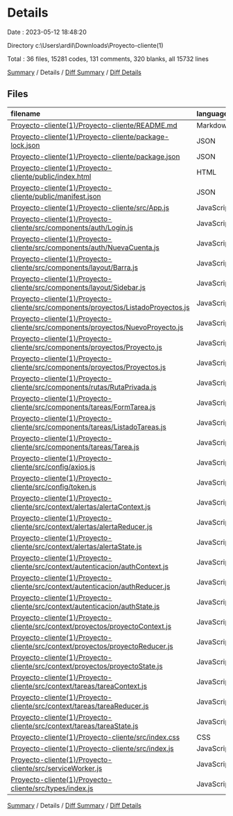# Details

Date : 2023-05-12 18:48:20

Directory c:\\Users\\ardil\\Downloads\\Proyecto-cliente(1)

Total : 36 files,  15281 codes, 131 comments, 320 blanks, all 15732 lines

[Summary](results.md) / Details / [Diff Summary](diff.md) / [Diff Details](diff-details.md)

## Files
| filename | language | code | comment | blank | total |
| :--- | :--- | ---: | ---: | ---: | ---: |
| [Proyecto-cliente(1)/Proyecto-cliente/README.md](/Proyecto-cliente(1)/Proyecto-cliente/README.md) | Markdown | 37 | 0 | 32 | 69 |
| [Proyecto-cliente(1)/Proyecto-cliente/package-lock.json](/Proyecto-cliente(1)/Proyecto-cliente/package-lock.json) | JSON | 13,547 | 0 | 1 | 13,548 |
| [Proyecto-cliente(1)/Proyecto-cliente/package.json](/Proyecto-cliente(1)/Proyecto-cliente/package.json) | JSON | 35 | 0 | 1 | 36 |
| [Proyecto-cliente(1)/Proyecto-cliente/public/index.html](/Proyecto-cliente(1)/Proyecto-cliente/public/index.html) | HTML | 22 | 0 | 1 | 23 |
| [Proyecto-cliente(1)/Proyecto-cliente/public/manifest.json](/Proyecto-cliente(1)/Proyecto-cliente/public/manifest.json) | JSON | 25 | 0 | 1 | 26 |
| [Proyecto-cliente(1)/Proyecto-cliente/src/App.js](/Proyecto-cliente(1)/Proyecto-cliente/src/App.js) | JavaScript | 35 | 1 | 5 | 41 |
| [Proyecto-cliente(1)/Proyecto-cliente/src/components/auth/Login.js](/Proyecto-cliente(1)/Proyecto-cliente/src/components/auth/Login.js) | JavaScript | 77 | 8 | 20 | 105 |
| [Proyecto-cliente(1)/Proyecto-cliente/src/components/auth/NuevaCuenta.js](/Proyecto-cliente(1)/Proyecto-cliente/src/components/auth/NuevaCuenta.js) | JavaScript | 117 | 10 | 23 | 150 |
| [Proyecto-cliente(1)/Proyecto-cliente/src/components/layout/Barra.js](/Proyecto-cliente(1)/Proyecto-cliente/src/components/layout/Barra.js) | JavaScript | 21 | 2 | 10 | 33 |
| [Proyecto-cliente(1)/Proyecto-cliente/src/components/layout/Sidebar.js](/Proyecto-cliente(1)/Proyecto-cliente/src/components/layout/Sidebar.js) | JavaScript | 16 | 0 | 4 | 20 |
| [Proyecto-cliente(1)/Proyecto-cliente/src/components/proyectos/ListadoProyectos.js](/Proyecto-cliente(1)/Proyecto-cliente/src/components/proyectos/ListadoProyectos.js) | JavaScript | 37 | 5 | 13 | 55 |
| [Proyecto-cliente(1)/Proyecto-cliente/src/components/proyectos/NuevoProyecto.js](/Proyecto-cliente(1)/Proyecto-cliente/src/components/proyectos/NuevoProyecto.js) | JavaScript | 62 | 9 | 17 | 88 |
| [Proyecto-cliente(1)/Proyecto-cliente/src/components/proyectos/Proyecto.js](/Proyecto-cliente(1)/Proyecto-cliente/src/components/proyectos/Proyecto.js) | JavaScript | 23 | 3 | 5 | 31 |
| [Proyecto-cliente(1)/Proyecto-cliente/src/components/proyectos/Proyectos.js](/Proyecto-cliente(1)/Proyecto-cliente/src/components/proyectos/Proyectos.js) | JavaScript | 28 | 2 | 8 | 38 |
| [Proyecto-cliente(1)/Proyecto-cliente/src/components/rutas/RutaPrivada.js](/Proyecto-cliente(1)/Proyecto-cliente/src/components/rutas/RutaPrivada.js) | JavaScript | 18 | 1 | 6 | 25 |
| [Proyecto-cliente(1)/Proyecto-cliente/src/components/tareas/FormTarea.js](/Proyecto-cliente(1)/Proyecto-cliente/src/components/tareas/FormTarea.js) | JavaScript | 75 | 15 | 18 | 108 |
| [Proyecto-cliente(1)/Proyecto-cliente/src/components/tareas/ListadoTareas.js](/Proyecto-cliente(1)/Proyecto-cliente/src/components/tareas/ListadoTareas.js) | JavaScript | 46 | 5 | 10 | 61 |
| [Proyecto-cliente(1)/Proyecto-cliente/src/components/tareas/Tarea.js](/Proyecto-cliente(1)/Proyecto-cliente/src/components/tareas/Tarea.js) | JavaScript | 63 | 6 | 13 | 82 |
| [Proyecto-cliente(1)/Proyecto-cliente/src/config/axios.js](/Proyecto-cliente(1)/Proyecto-cliente/src/config/axios.js) | JavaScript | 5 | 0 | 2 | 7 |
| [Proyecto-cliente(1)/Proyecto-cliente/src/config/token.js](/Proyecto-cliente(1)/Proyecto-cliente/src/config/token.js) | JavaScript | 9 | 0 | 2 | 11 |
| [Proyecto-cliente(1)/Proyecto-cliente/src/context/alertas/alertaContext.js](/Proyecto-cliente(1)/Proyecto-cliente/src/context/alertas/alertaContext.js) | JavaScript | 3 | 0 | 2 | 5 |
| [Proyecto-cliente(1)/Proyecto-cliente/src/context/alertas/alertaReducer.js](/Proyecto-cliente(1)/Proyecto-cliente/src/context/alertas/alertaReducer.js) | JavaScript | 15 | 0 | 1 | 16 |
| [Proyecto-cliente(1)/Proyecto-cliente/src/context/alertas/alertaState.js](/Proyecto-cliente(1)/Proyecto-cliente/src/context/alertas/alertaState.js) | JavaScript | 35 | 2 | 8 | 45 |
| [Proyecto-cliente(1)/Proyecto-cliente/src/context/autenticacion/authContext.js](/Proyecto-cliente(1)/Proyecto-cliente/src/context/autenticacion/authContext.js) | JavaScript | 3 | 0 | 2 | 5 |
| [Proyecto-cliente(1)/Proyecto-cliente/src/context/autenticacion/authReducer.js](/Proyecto-cliente(1)/Proyecto-cliente/src/context/autenticacion/authReducer.js) | JavaScript | 42 | 0 | 2 | 44 |
| [Proyecto-cliente(1)/Proyecto-cliente/src/context/autenticacion/authState.js](/Proyecto-cliente(1)/Proyecto-cliente/src/context/autenticacion/authState.js) | JavaScript | 103 | 7 | 20 | 130 |
| [Proyecto-cliente(1)/Proyecto-cliente/src/context/proyectos/proyectoContext.js](/Proyecto-cliente(1)/Proyecto-cliente/src/context/proyectos/proyectoContext.js) | JavaScript | 3 | 0 | 2 | 5 |
| [Proyecto-cliente(1)/Proyecto-cliente/src/context/proyectos/proyectoReducer.js](/Proyecto-cliente(1)/Proyecto-cliente/src/context/proyectos/proyectoReducer.js) | JavaScript | 53 | 0 | 2 | 55 |
| [Proyecto-cliente(1)/Proyecto-cliente/src/context/proyectos/proyectoState.js](/Proyecto-cliente(1)/Proyecto-cliente/src/context/proyectos/proyectoState.js) | JavaScript | 114 | 8 | 21 | 143 |
| [Proyecto-cliente(1)/Proyecto-cliente/src/context/tareas/tareaContext.js](/Proyecto-cliente(1)/Proyecto-cliente/src/context/tareas/tareaContext.js) | JavaScript | 3 | 0 | 2 | 5 |
| [Proyecto-cliente(1)/Proyecto-cliente/src/context/tareas/tareaReducer.js](/Proyecto-cliente(1)/Proyecto-cliente/src/context/tareas/tareaReducer.js) | JavaScript | 51 | 0 | 1 | 52 |
| [Proyecto-cliente(1)/Proyecto-cliente/src/context/tareas/tareaState.js](/Proyecto-cliente(1)/Proyecto-cliente/src/context/tareas/tareaState.js) | JavaScript | 104 | 9 | 20 | 133 |
| [Proyecto-cliente(1)/Proyecto-cliente/src/index.css](/Proyecto-cliente(1)/Proyecto-cliente/src/index.css) | CSS | 333 | 4 | 26 | 363 |
| [Proyecto-cliente(1)/Proyecto-cliente/src/index.js](/Proyecto-cliente(1)/Proyecto-cliente/src/index.js) | JavaScript | 7 | 3 | 3 | 13 |
| [Proyecto-cliente(1)/Proyecto-cliente/src/serviceWorker.js](/Proyecto-cliente(1)/Proyecto-cliente/src/serviceWorker.js) | JavaScript | 92 | 31 | 13 | 136 |
| [Proyecto-cliente(1)/Proyecto-cliente/src/types/index.js](/Proyecto-cliente(1)/Proyecto-cliente/src/types/index.js) | JavaScript | 22 | 0 | 3 | 25 |

[Summary](results.md) / Details / [Diff Summary](diff.md) / [Diff Details](diff-details.md)
